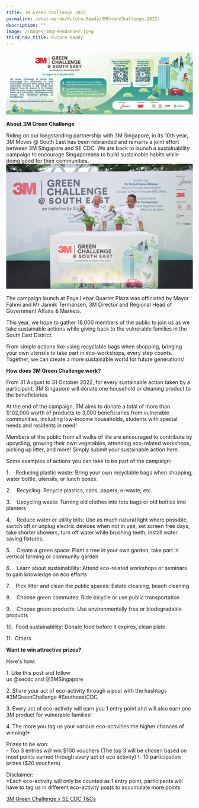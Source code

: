 ```yaml
---
title: 3M Green Challenge 2022
permalink: /what-we-do/Future-Ready/3MGreenChallenge-2022/
description: ""
image: /images/3mgreenBanner.jpeg
third_nav_title: Future Ready
---
```

![3mbanner](/images/3mgreenBanner.jpeg)

**About 3M Green Challenge**

Riding on our longstanding partnership with 3M Singapore, in its 10th year, 3M Moves @ South East has been rebranded and remains a joint effort between 3M Singapore and SE CDC. We are back to launch a sustainability campaign to encourage Singaporeans to build sustainable habits while doing good for their communities.
![](/images/What%20We%20Do/Future%20Ready/DSC_8963.jpg)

The campaign launch at Paya Lebar Quarter Plaza was officiated by Mayor Fahmi and Mr Jannik Termansen, 3M Director and Regional Head of Government Affairs & Markets.

This year, we hope to gather 18,000 members of the public to join us as we take sustainable actions while giving back to the vulnerable families in the South East District.

From simple actions like using recyclable bags when shopping, bringing your own utensils to take part in eco-workshops, every step counts. Together, we can create a more sustainable world for future generations!

**How does 3M Green Challenge work?**

From 31 August to 31 October 2022, for every sustainable action taken by a participant, 3M Singapore will donate one household or cleaning product to the beneficiaries.

At the end of the campaign, 3M aims to donate a total of more than $102,000 worth of products to 3,000 beneficiaries from vulnerable communities, including low-income households, students with special needs and residents in need!

Members of the public from all walks of life are encouraged to contribute by upcycling, growing their own vegetables, attending eco-related workshops, picking up litter, and more! Simply submit your sustainable action here.

Some examples of actions you can take to be part of the campaign:

1.    Reducing plastic waste: Bring your own recyclable bags when shopping, water bottle, utensils, or lunch boxes.

2.    Recycling: Recycle plastics, cans, papers, e-waste, etc.

3.    Upcycling waste: Turning old clothes into tote bags or old bottles into planters

4.    Reduce water or utility bills: Use as much natural light where possible, switch off or unplug electric devices when not in use, set screen free days, take shorter showers, turn off water while brushing teeth, install water saving fixtures.

5.    Create a green space: Plant a tree in your own garden, take part in vertical farming or community garden

6.    Learn about sustainability: Attend eco-related workshops or seminars to gain knowledge on eco efforts

7.    Pick litter and clean the public spaces: Estate cleaning, beach cleaning

8.    Choose green commutes: Ride bicycle or use public transportation

9.    Choose green products: Use environmentally free or biodegradable products

10.  Food sustainability: Donate food before it expires, clean plate

11.  Others

**Want to win attractive prizes?**

Here's how:  
  
1\. Like this post and follow  
us @secdc and @3MSingapore  
  
2\. Share your act of eco-activity through a post with the hashtags #3MGreenChallenge #SoutheastCDC  
  
3\. Every act of eco-activity will earn you 1 entry point and will also earn one 3M product for vulnerable families!  
  
4\. The more you tag us your various eco-activities the higher chances of winning!\*  
  
Prizes to be won:  
\- Top 3 entries will win $100 vouchers (The top 3 will be chosen based on most points earned through every act of eco activity)  
\- 10 participation prizes ($20 vouchers)  
  
Disclaimer:  
\*Each eco-activity will only be counted as 1 entry point, participants will have to tag us in different eco-activity posts to accumulate more points  
 
 
 [3M Green Challenge x SE CDC T&Cs](/files/SECDC%20x%203M%20Green%20Challenge%20T&C.pdf)